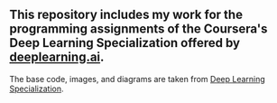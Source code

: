 ## This repository includes my work for the programming assignments of the Coursera's Deep Learning Specialization offered by [deeplearning.ai](https://www.deeplearning.ai/).
The base code, images, and diagrams are taken from [Deep Learning Specialization](https://www.coursera.org/specializations/deep-learning).
